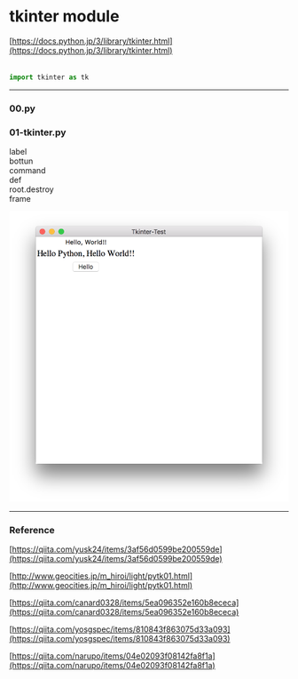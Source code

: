 # tkinter module  

[https://docs.python.jp/3/library/tkinter.html](https://docs.python.jp/3/library/tkinter.html)  


```python

import tkinter as tk

```


---  

### 00.py

### 01-tkinter.py  

label  
bottun  
command  
def  
root.destroy  
frame  

![photo](photo/01-tkinter.png)  


---  


### Reference  

[https://qiita.com/yusk24/items/3af56d0599be200559de](https://qiita.com/yusk24/items/3af56d0599be200559de)  

[http://www.geocities.jp/m_hiroi/light/pytk01.html](http://www.geocities.jp/m_hiroi/light/pytk01.html)  

[https://qiita.com/canard0328/items/5ea096352e160b8ececa](https://qiita.com/canard0328/items/5ea096352e160b8ececa)  

[https://qiita.com/yosgspec/items/810843f863075d33a093](https://qiita.com/yosgspec/items/810843f863075d33a093)  

[https://qiita.com/narupo/items/04e02093f08142fa8f1a](https://qiita.com/narupo/items/04e02093f08142fa8f1a)  

